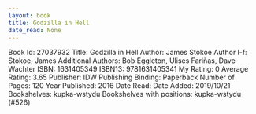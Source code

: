 ```yaml
---
layout: book
title: Godzilla in Hell
date_read: None
---
```


Book Id: 27037932
Title: Godzilla in Hell
Author: James Stokoe
Author l-f: Stokoe, James
Additional Authors: Bob Eggleton, Ulises Fariñas, Dave Wachter
ISBN: 1631405349
ISBN13: 9781631405341
My Rating: 0
Average Rating: 3.65
Publisher: IDW Publishing
Binding: Paperback
Number of Pages: 120
Year Published: 2016
Date Read: 
Date Added: 2019/10/21
Bookshelves: kupka-wstydu
Bookshelves with positions: kupka-wstydu (#526)

